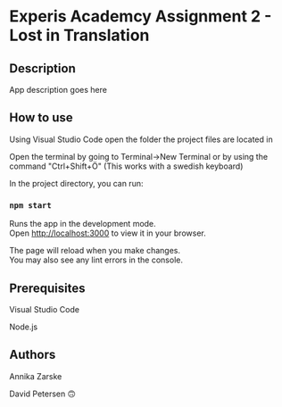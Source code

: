 # Experis Academcy Assignment 2 - Lost in Translation

## Description

App description goes here



## How to use

Using Visual Studio Code open the folder the project files are located in

Open the terminal by going to Terminal->New Terminal or by using the command "Ctrl+Shift+Ö" (This works with a swedish keyboard)

In the project directory, you can run:

### `npm start`

Runs the app in the development mode.\
Open [http://localhost:3000](http://localhost:3000) to view it in your browser.

The page will reload when you make changes.\
You may also see any lint errors in the console.

## Prerequisites

Visual Studio Code

Node.js

## Authors
Annika Zarske

David Petersen 🙃

